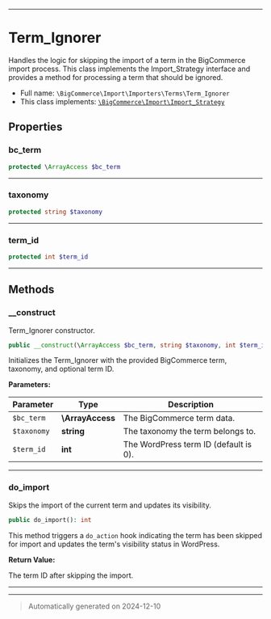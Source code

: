 ***

# Term_Ignorer

Handles the logic for skipping the import of a term in the BigCommerce import process. This class implements
the Import_Strategy interface and provides a method for processing a term that should be ignored.



* Full name: `\BigCommerce\Import\Importers\Terms\Term_Ignorer`
* This class implements:
[`\BigCommerce\Import\Import_Strategy`](../../Import_Strategy.md)



## Properties


### bc_term



```php
protected \ArrayAccess $bc_term
```






***

### taxonomy



```php
protected string $taxonomy
```






***

### term_id



```php
protected int $term_id
```






***

## Methods


### __construct

Term_Ignorer constructor.

```php
public __construct(\ArrayAccess $bc_term, string $taxonomy, int $term_id): mixed
```

Initializes the Term_Ignorer with the provided BigCommerce term, taxonomy, and optional term ID.






**Parameters:**

| Parameter | Type | Description |
|-----------|------|-------------|
| `$bc_term` | **\ArrayAccess** | The BigCommerce term data. |
| `$taxonomy` | **string** | The taxonomy the term belongs to. |
| `$term_id` | **int** | The WordPress term ID (default is 0). |





***

### do_import

Skips the import of the current term and updates its visibility.

```php
public do_import(): int
```

This method triggers a `do_action` hook indicating the term has been skipped for import
and updates the term's visibility status in WordPress.







**Return Value:**

The term ID after skipping the import.




***


***
> Automatically generated on 2024-12-10

